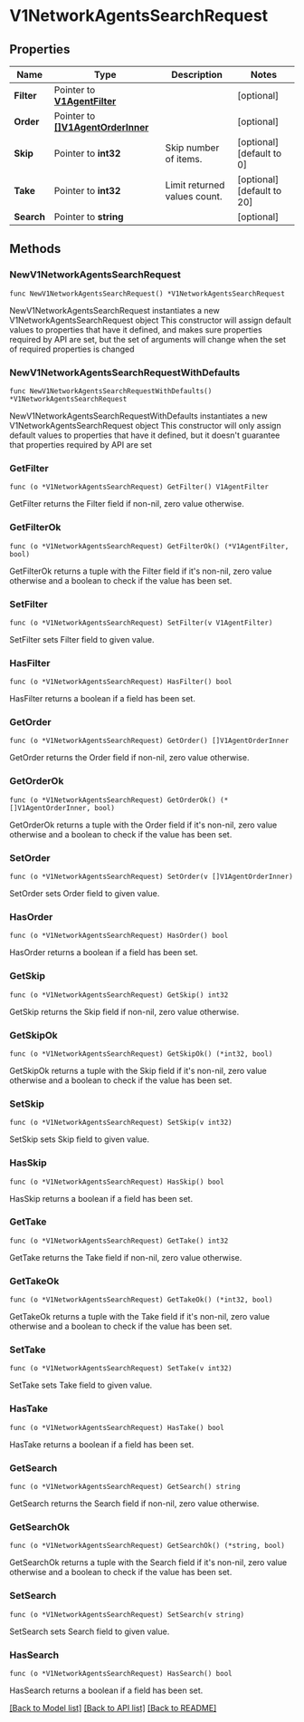 # V1NetworkAgentsSearchRequest

## Properties

Name | Type | Description | Notes
------------ | ------------- | ------------- | -------------
**Filter** | Pointer to [**V1AgentFilter**](V1AgentFilter.md) |  | [optional] 
**Order** | Pointer to [**[]V1AgentOrderInner**](V1AgentOrderInner.md) |  | [optional] 
**Skip** | Pointer to **int32** | Skip number of items. | [optional] [default to 0]
**Take** | Pointer to **int32** | Limit returned values count. | [optional] [default to 20]
**Search** | Pointer to **string** |  | [optional] 

## Methods

### NewV1NetworkAgentsSearchRequest

`func NewV1NetworkAgentsSearchRequest() *V1NetworkAgentsSearchRequest`

NewV1NetworkAgentsSearchRequest instantiates a new V1NetworkAgentsSearchRequest object
This constructor will assign default values to properties that have it defined,
and makes sure properties required by API are set, but the set of arguments
will change when the set of required properties is changed

### NewV1NetworkAgentsSearchRequestWithDefaults

`func NewV1NetworkAgentsSearchRequestWithDefaults() *V1NetworkAgentsSearchRequest`

NewV1NetworkAgentsSearchRequestWithDefaults instantiates a new V1NetworkAgentsSearchRequest object
This constructor will only assign default values to properties that have it defined,
but it doesn't guarantee that properties required by API are set

### GetFilter

`func (o *V1NetworkAgentsSearchRequest) GetFilter() V1AgentFilter`

GetFilter returns the Filter field if non-nil, zero value otherwise.

### GetFilterOk

`func (o *V1NetworkAgentsSearchRequest) GetFilterOk() (*V1AgentFilter, bool)`

GetFilterOk returns a tuple with the Filter field if it's non-nil, zero value otherwise
and a boolean to check if the value has been set.

### SetFilter

`func (o *V1NetworkAgentsSearchRequest) SetFilter(v V1AgentFilter)`

SetFilter sets Filter field to given value.

### HasFilter

`func (o *V1NetworkAgentsSearchRequest) HasFilter() bool`

HasFilter returns a boolean if a field has been set.

### GetOrder

`func (o *V1NetworkAgentsSearchRequest) GetOrder() []V1AgentOrderInner`

GetOrder returns the Order field if non-nil, zero value otherwise.

### GetOrderOk

`func (o *V1NetworkAgentsSearchRequest) GetOrderOk() (*[]V1AgentOrderInner, bool)`

GetOrderOk returns a tuple with the Order field if it's non-nil, zero value otherwise
and a boolean to check if the value has been set.

### SetOrder

`func (o *V1NetworkAgentsSearchRequest) SetOrder(v []V1AgentOrderInner)`

SetOrder sets Order field to given value.

### HasOrder

`func (o *V1NetworkAgentsSearchRequest) HasOrder() bool`

HasOrder returns a boolean if a field has been set.

### GetSkip

`func (o *V1NetworkAgentsSearchRequest) GetSkip() int32`

GetSkip returns the Skip field if non-nil, zero value otherwise.

### GetSkipOk

`func (o *V1NetworkAgentsSearchRequest) GetSkipOk() (*int32, bool)`

GetSkipOk returns a tuple with the Skip field if it's non-nil, zero value otherwise
and a boolean to check if the value has been set.

### SetSkip

`func (o *V1NetworkAgentsSearchRequest) SetSkip(v int32)`

SetSkip sets Skip field to given value.

### HasSkip

`func (o *V1NetworkAgentsSearchRequest) HasSkip() bool`

HasSkip returns a boolean if a field has been set.

### GetTake

`func (o *V1NetworkAgentsSearchRequest) GetTake() int32`

GetTake returns the Take field if non-nil, zero value otherwise.

### GetTakeOk

`func (o *V1NetworkAgentsSearchRequest) GetTakeOk() (*int32, bool)`

GetTakeOk returns a tuple with the Take field if it's non-nil, zero value otherwise
and a boolean to check if the value has been set.

### SetTake

`func (o *V1NetworkAgentsSearchRequest) SetTake(v int32)`

SetTake sets Take field to given value.

### HasTake

`func (o *V1NetworkAgentsSearchRequest) HasTake() bool`

HasTake returns a boolean if a field has been set.

### GetSearch

`func (o *V1NetworkAgentsSearchRequest) GetSearch() string`

GetSearch returns the Search field if non-nil, zero value otherwise.

### GetSearchOk

`func (o *V1NetworkAgentsSearchRequest) GetSearchOk() (*string, bool)`

GetSearchOk returns a tuple with the Search field if it's non-nil, zero value otherwise
and a boolean to check if the value has been set.

### SetSearch

`func (o *V1NetworkAgentsSearchRequest) SetSearch(v string)`

SetSearch sets Search field to given value.

### HasSearch

`func (o *V1NetworkAgentsSearchRequest) HasSearch() bool`

HasSearch returns a boolean if a field has been set.


[[Back to Model list]](../README.md#documentation-for-models) [[Back to API list]](../README.md#documentation-for-api-endpoints) [[Back to README]](../README.md)


